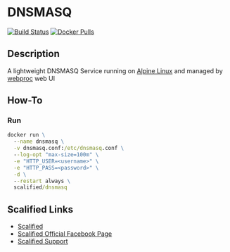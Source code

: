 # DNSMASQ

[![Build Status](https://github.com/Scalified/docker-dnsmasq/actions/workflows/docker-image.yml/badge.svg)](https://github.com/Scalified/docker-dnsmasq/actions)
[![Docker Pulls](https://img.shields.io/docker/pulls/scalified/dnsmasq.svg)](https://hub.docker.com/r/scalified/dnsmasq)

## Description

A lightweight DNSMASQ Service running on [Alpine Linux](https://www.alpinelinux.org) and managed by [webproc](https://github.com/jpillora/webproc) web UI

## How-To

### Run

```cmd
docker run \
  --name dnsmasq \
  -v dnsmasq.conf:/etc/dnsmasq.conf \
  --log-opt "max-size=100m" \
  -e "HTTP_USER=<username>" \
  -e "HTTP_PASS=<password>" \
  -d \
  --restart always \
  scalified/dnsmasq
```

## Scalified Links

* [Scalified](https://www.scalified.com)
* [Scalified Official Facebook Page](https://www.facebook.com/scalified)
* <a href="mailto:info@scalified.com?subject=[Rancher Cloudflare]: Proposals And Suggestions">Scalified Support</a>
